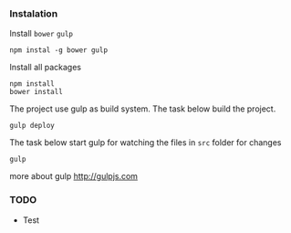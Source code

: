 ### Instalation
Install `bower` `gulp`
```
npm instal -g bower gulp
```

Install all packages
```
npm install
bower install
```

The project use gulp as build system.
The task below build the project.
```
gulp deploy
```

The task below start gulp for watching the files in `src` folder for changes
```
gulp
```
more about gulp http://gulpjs.com



### TODO
- Test
